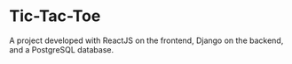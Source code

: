 # Tic-Tac-Toe

A project developed with ReactJS on the frontend, Django on the backend, and a PostgreSQL database.
